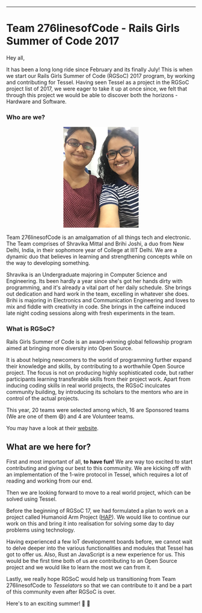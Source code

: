 ----------

# Team 276linesofCode - Rails Girls Summer of Code 2017

Hey all,

It has been a long long ride since February and its finally July!
This is when we start our Rails Girls Summer of Code (RGSoC) 2017 program, by working and contributing for Tessel. Having seen Tessel as a project in the RGSoC project list of 2017, we were eager to take it up at once since, we felt that through this project we would be able to discover both the horizons - Hardware and Software.


### Who are we?

<p align="center">
<img src="https://github.com/276linesofCode/blog-posts/blob/master/IMG_3774.JPG" width="200">
</p>

Team 276linesofCode is an amalgamation of all things tech and electronic. The Team comprises of Shravika Mittal and Brihi Joshi, a duo from New Delhi, India, in their sophomore year of College at IIIT Delhi. We are a dynamic duo that believes in learning and strengthening concepts while on the way to developing something.

Shravika is an Undergraduate majoring in Computer Science and Engineering. Its been hardly a year since she's got her hands dirty with programming, and it's already a vital part of her daily schedule. She brings out dedication and hard work in the team, excelling in whatever she does. Brihi is majoring in Electronics and Communication Engineering and loves to mix and fiddle with creativity in code. She brings in the caffeine induced late night coding sessions along with fresh experiments in the team.


### What is RGSoC?

Rails Girls Summer of Code is an award-winning global fellowship program aimed at bringing more diversity into Open Source.

It is about helping newcomers to the world of programming further expand their knowledge and skills, by contributing to a worthwhile Open Source project. The focus is not on producing highly sophisticated code, but rather participants learning transferable skills from their project work. Apart from inducing coding skills in real world projects, the RGSoC inculcates community building, by introducing its scholars to the mentors who are in control of the actual projects.

This year, 20 teams were selected among which, 16 are Sponsored teams (We are one of them :smile:) and 4 are Volunteer teams.

You may have a look at their [website](https://railsgirlssummerofcode.org/).

## What are we here for?

First and most important of all, __to have fun!__ We are way too excited to start contributing and giving our best to this community.
We are kicking off with an implementation of the 1-wire protocol in Tessel, which requires a lot of reading and working from our end. 

Then we are looking forward to move to a real world project, which can be solved using Tessel.

Before the beginning of RGSoC 17, we had formulated a plan to work on a project called Humanoid Arm Project ([HAP](https://techiiit.wordpress.com)). We would like to continue our work on this and bring it into realisation for solving some day to day problems using technology.

Having experienced a few IoT developmemt boards before, we cannot wait to delve deeper into the various functionalities and modules that Tessel has got to offer us. Also, Rust an JavaScript is a new experience for us. This would be the first time both of us are contributing to an Open Source project and we would like to learn the most we can from it.

Lastly, we really hope RGSoC would help us transitioning from Team 276linesofCode to _Tesselators_ so that we can contribute to it and be a part of this community even after RGSoC is over.

Here's to an exciting summer! :tada: :confetti_ball:

